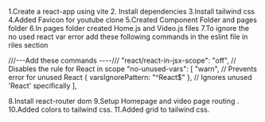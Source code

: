 1.Create a react-app using vite
2. Install dependencies
3.Install tailwind css
4.Added Favicon for youtube clone
5.Created Component Folder and pages folder 
6.In pages folder created Home.js and Video.js files
7.To ignore the no used react var error add these following commands in the eslint file in riles section

///---Add these commands ----///
"react/react-in-jsx-scope": "off", // Disables the rule for React in scope
      "no-unused-vars": [
        "warn", // Prevents error for unused React
        { varsIgnorePattern: "^React$" }, // Ignores unused 'React' specifically
      ],

8.Install react-router dom
9.Setup Homepage and video page routing .
10.Added colors to tailwind css.
11.Added grid to tailwind css.
